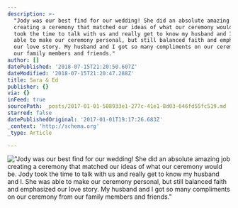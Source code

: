 ```yaml
---
description: >-
  "Jody was our best find for our wedding! She did an absolute amazing job
  creating a ceremony that matched our ideas of what our ceremony would be. Jody
  took the time to talk with us and really get to know my husband and I. She was
  able to make our ceremony personal, but still balanced faith and emphasized
  our love story. My husband and I got so many compliments on our ceremony from
  our family members and friends."
author: []
datePublished: '2018-07-15T21:20:50.607Z'
dateModified: '2018-07-15T21:20:47.288Z'
title: Sara & Ed
publisher: {}
via: {}
inFeed: true
sourcePath: _posts/2017-01-01-508933e1-277c-41e1-8d03-646fd55fc519.md
starred: false
datePublishedOriginal: '2017-01-01T19:17:26.683Z'
_context: 'http://schema.org'
_type: Article

---
```

!["Jody was our best find for our wedding! She did an absolute amazing job creating a ceremony that matched our ideas of what our ceremony would be. Jody took the time to talk with us and really get to know my husband and I. She was able to make our ceremony personal, but still balanced faith and emphasized our love story. My husband and I got so many compliments on our ceremony from our family members and friends."](https://the-grid-user-content.s3-us-west-2.amazonaws.com/f0c96f30-3ab0-4281-a5db-952c9641d67b.jpg)